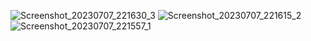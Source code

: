 ![Screenshot_20230707_221630_3](https://github.com/Bhavin1313/Bhavin_clock_flutter_app/assets/99348404/452cf38f-2520-4b1d-8ae0-faa98a87ffd2)
![Screenshot_20230707_221615_2](https://github.com/Bhavin1313/Bhavin_clock_flutter_app/assets/99348404/728178a3-241c-4030-8bc3-98ee4d26c36e)
![Screenshot_20230707_221557_1](https://github.com/Bhavin1313/Bhavin_clock_flutter_app/assets/99348404/ad1adfbc-9758-4ed9-9413-e1fe25480fe3)
